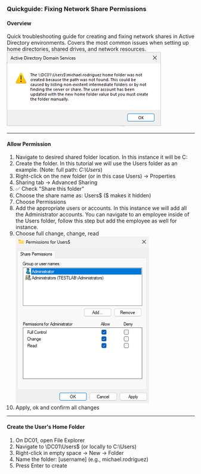 ### Quickguide: Fixing Network Share Permissions
#### Overview
Quick troubleshooting guide for creating and fixing network shares in Active Directory environments. Covers the most common issues when setting up home directories, shared drives, and network resources.  
![error](https://github.com/nickbruggen90/LabsVol8021Q/blob/main/Project%201.1%3A%20Active%20Directory%20and%20Windows%2010%20Integration/Images2/Screenshot%202025-07-18%20110507.png)

---
#### Allow Permission
1. Navigate to desired shared folder location. In this instance it will be C:
2. Create the folder. In this tutorial we will use the Users folder as an example. (Note: full path: *C:\Users*)
3. Right-click on the new folder (or in this case Users) → Properties
4. Sharing tab → Advanced Sharing
5. ✅ Check "Share this folder"
6. Choose the share name as: Users$ ($ makes it hidden)
7. Choose Permissions
8. Add the appropriate users or accounts. In this instance we will add all the Administrator accounts. You can navigate to an employee inside of the Users folder, follow this step but add the employee as well for instance.
9. Choose full change, change, read  
![permissions](https://github.com/nickbruggen90/LabsVol8021Q/blob/main/Project%201.1%3A%20Active%20Directory%20and%20Windows%2010%20Integration/Images2/Screenshot%202025-07-18%20191422.png)
10. Apply, ok and confirm all changes

---
#### Create the User's Home Folder
1. On DC01, open File Explorer
2. Navigate to \\DC01\Users$ (or locally to C:\Users)
3. Right-click in empty space → New → Folder
4. Name the folder: [username] (e.g., michael.rodriguez)
5. Press Enter to create
